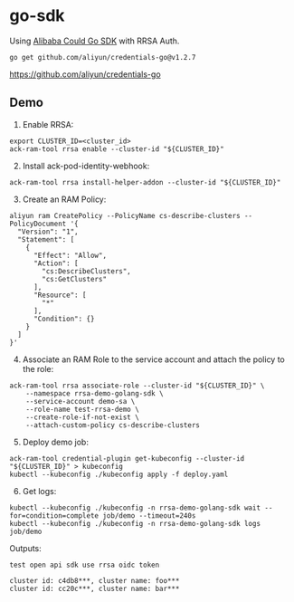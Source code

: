 # go-sdk

Using [Alibaba Could Go SDK](https://github.com/aliyun/alibabacloud-go-sdk) with RRSA Auth.

```
go get github.com/aliyun/credentials-go@v1.2.7
```

https://github.com/aliyun/credentials-go


## Demo

1. Enable RRSA:

```
export CLUSTER_ID=<cluster_id>
ack-ram-tool rrsa enable --cluster-id "${CLUSTER_ID}"
```

2. Install ack-pod-identity-webhook:

```
ack-ram-tool rrsa install-helper-addon --cluster-id "${CLUSTER_ID}"
```

3. Create an RAM Policy:

```
aliyun ram CreatePolicy --PolicyName cs-describe-clusters --PolicyDocument '{
  "Version": "1",
  "Statement": [
    {
      "Effect": "Allow",
      "Action": [
        "cs:DescribeClusters",
        "cs:GetClusters"
      ],
      "Resource": [
        "*"
      ],
      "Condition": {}
    }
  ]
}'
```

4. Associate an RAM Role to the service account and attach the policy to the role:

```
ack-ram-tool rrsa associate-role --cluster-id "${CLUSTER_ID}" \
    --namespace rrsa-demo-golang-sdk \
    --service-account demo-sa \
    --role-name test-rrsa-demo \
    --create-role-if-not-exist \
    --attach-custom-policy cs-describe-clusters
```

5. Deploy demo job:

```
ack-ram-tool credential-plugin get-kubeconfig --cluster-id "${CLUSTER_ID}" > kubeconfig
kubectl --kubeconfig ./kubeconfig apply -f deploy.yaml
```

6. Get logs:

```
kubectl --kubeconfig ./kubeconfig -n rrsa-demo-golang-sdk wait --for=condition=complete job/demo --timeout=240s
kubectl --kubeconfig ./kubeconfig -n rrsa-demo-golang-sdk logs job/demo
```

Outputs:

```
test open api sdk use rrsa oidc token

cluster id: c4db8***, cluster name: foo***
cluster id: cc20c***, cluster name: bar***

```

